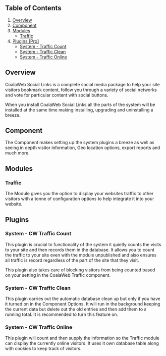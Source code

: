 ## Table of Contents
1.  [Overview](#overview)
2.  [Component](#component)
3.  [Modules](#modules)
    -   [Traffic](#mod-traffic)
4.  [Plugins \[Pro\]](#plugins)
    -   [System - Traffic Count](#plg-count)
    -   [System - Traffic Clean](#plg-clean)
    -   [System - Traffic Online](#plg-online)

## <a name="overview"></a>Overview

CoalaWeb Social Links is a complete social media package to help your site 
visitors bookmark content, follow you through a variety of social networks and 
vote for particular content with social buttons.

<span class="tip" markdown="1">When you install CoalaWeb Social Links all the 
parts of the system will be installed at the same time making installing, 
upgrading and uninstalling a breeze.</span>

## <a name="component"></a>Component

The Component makes setting up the system plugins a breeze as well as seeing in depth visitor information, Geo location options, export reports and much more.

## <a name="modules"></a>Modules

### <a name="mod-traffic"></a>Traffic

The Module gives you the option to display your websites traffic to other visitors with a tonne of configuration options to help integrate it into your website.

## <a name="plugins"></a>Plugins

### <a name="plg-count"></a>System - CW Traffic Count

This plugin is crucial to functionality of the system it quietly counts the visits to your site and then records them in the database. It allows you to count the traffic to your site even with the module unpublished and also ensures all traffic is record regardless of the part of the site that they visit.

This plugin also takes care of blocking visitors from being counted based on your setting in the CoalaWeb Traffic component.

### <a name="plg-clean"></a>System - CW Traffic Clean

This plugin carries out the automatic database clean up but only if you have it turned on in the Component Options. It will run in the background keeping the current data but delete out the old entries and then add them to a running total. It is recommended to turn this feature on.

### <a name="plg-online"></a>System - CW Traffic Online

This plugin will count and then supply the information so the Traffic module can display the currently online visitors. It uses it own database table along with cookies to keep track of visitors.
